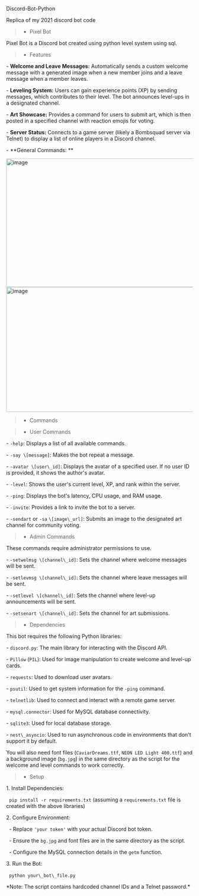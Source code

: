  Discord-Bot-Python

Replica of my 2021 discord bot code


> -  Pixel Bot



Pixel Bot is a Discord bot created using python level system using sql.



> -  Features



\-   **Welcome and Leave Messages:** Automatically sends a custom welcome message with a generated image when a new member joins and a leave message when a member leaves.

\-   **Leveling System:** Users can gain experience points (XP) by sending messages, which contributes to their level. The bot announces level-ups in a designated channel.

\-   **Art Showcase:** Provides a command for users to submit art, which is then posted in a specified channel with reaction emojis for voting.

\-   **Server Status:** Connects to a game server (likely a Bombsquad server via Telnet) to display a list of online players in a Discord channel.

\-   **General Commands: **

<img width="585" height="345.5" alt="image" src="https://github.com/user-attachments/assets/6f73289c-2fb8-40b3-a5ab-24da43240790" />
<img width="585" height="336.5" alt="image" src="https://github.com/user-attachments/assets/60c71526-0ef1-4e62-94de-4a39c3be2924" />


> -  Commands



> -  User Commands



\-   `-help`: Displays a list of all available commands.

\-   `-say \[message]`: Makes the bot repeat a message.

\-   `-avatar \[user\_id]`: Displays the avatar of a specified user. If no user ID is provided, it shows the author's avatar.

\-   `-level`: Shows the user's current level, XP, and rank within the server.

\-   `-ping`: Displays the bot's latency, CPU usage, and RAM usage.

\-   `-invite`: Provides a link to invite the bot to a server.

\-   `-sendart` or `-sa` `\[image\_url]`: Submits an image to the designated art channel for community voting.



> -  Admin Commands



These commands require administrator permissions to use.



\-   `-setwelmsg \[channel\_id]`: Sets the channel where welcome messages will be sent.

\-   `-setlevmsg \[channel\_id]`: Sets the channel where leave messages will be sent.

\-   `-setlevel \[channel\_id]`: Sets the channel where level-up announcements will be sent.

\-   `-setsenart \[channel\_id]`: Sets the channel for art submissions.



> -  Dependencies



This bot requires the following Python libraries:



\-   `discord.py`: The main library for interacting with the Discord API.

\-   `Pillow` (`PIL`): Used for image manipulation to create welcome and level-up cards.

\-   `requests`: Used to download user avatars.

\-   `psutil`: Used to get system information for the `-ping` command.

\-   `telnetlib`: Used to connect and interact with a remote game server.

\-   `mysql.connector`: Used for MySQL database connectivity.

\-   `sqlite3`: Used for local database storage.

\-   `nest\_asyncio`: Used to run asynchronous code in environments that don't support it by default.



You will also need font files (`CaviarDreams.ttf`, `NEON LED Light 400.ttf`) and a background image (`bg.jpg`) in the same directory as the script for the welcome and level commands to work correctly.



> -  Setup



1\.  Install Dependencies:

&nbsp;   `pip install -r requirements.txt` (assuming a `requirements.txt` file is created with the above libraries)

2\.  Configure Environment:

&nbsp;   -   Replace `'your token'` with your actual Discord bot token.

&nbsp;   -   Ensure the `bg.jpg` and font files are in the same directory as the script.

&nbsp;   -   Configure the MySQL connection details in the `getm` function.

3\.  Run the Bot:

&nbsp;   `python your\_bot\_file.py`



\*Note: The script contains hardcoded channel IDs and a Telnet password.\*

